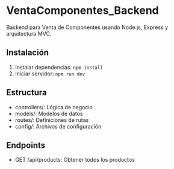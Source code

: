 # VentaComponentes_Backend

Backend para Venta de Componentes usando Node.js, Express y arquitectura MVC.

## Instalación

1. Instalar dependencias: `npm install`
2. Iniciar servidor: `npm run dev`

## Estructura

- controllers/: Lógica de negocio
- models/: Modelos de datos
- routes/: Definiciones de rutas
- config/: Archivos de configuración

## Endpoints

- GET /api/products: Obtener todos los productos
